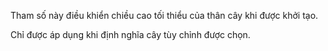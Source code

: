 Tham số này điều khiển chiều cao tối thiểu của thân cây khi được khởi tạo.

Chỉ được áp dụng khi định nghĩa cây tùy chỉnh được chọn.